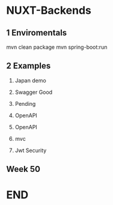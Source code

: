 # NUXT-Backends

## 1 Enviromentals

mvn clean package
mvn spring-boot:run

## 2 Examples

1. Japan demo
2. Swagger Good
3. Pending
4. OpenAPI


5. OpenAPI
6. mvc
7. Jwt Security

## Week 50

# END
